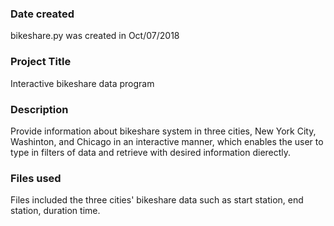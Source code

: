 ### Date created
bikeshare.py was created in Oct/07/2018

### Project Title
Interactive bikeshare data program

### Description
Provide information about bikeshare system in three cities, New York City, Washinton, and Chicago in an interactive manner, which enables the user to type in filters of data and retrieve with desired information  dierectly.

### Files used
Files included the three cities' bikeshare data such as start station, end station, duration time.

